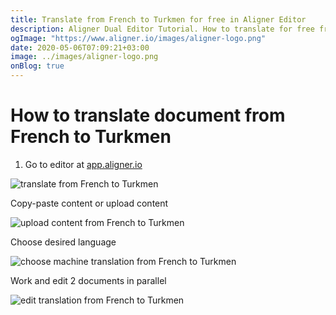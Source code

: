 ```yaml
---
title: Translate from French to Turkmen for free in Aligner Editor
description: Aligner Dual Editor Tutorial. How to translate for free from French to Turkmen. Aligner is multilingual document management platform. 
ogImage: "https://www.aligner.io/images/aligner-logo.png"
date: 2020-05-06T07:09:21+03:00
image: ../images/aligner-logo.png
onBlog: true
---
```


# How to translate document from French to Turkmen

1. Go to editor at [app.aligner.io](https://app.aligner.io "Aligner App web page")

![translate from French to Turkmen](../aligner-blank-editor.png "translate from French to Turkmen")

Copy-paste content or upload content

![upload content from French to Turkmen](../aligner-uploaded-document.png "upload content from French to Turkmen")

Choose desired language

![choose machine translation from French to Turkmen](../aligner-language-dropdown.png "choose machine translation from French to Turkmen")

Work and edit 2 documents in parallel

![edit translation from French to Turkmen](../aligner-double-sitded-editor.png "edit translation from French to Turkmen")

